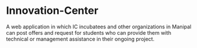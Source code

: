# Innovation-Center
A web application in which IC incubatees and other organizations in Manipal can post offers and request for students who can provide them with technical or management assistance in their ongoing project. 
